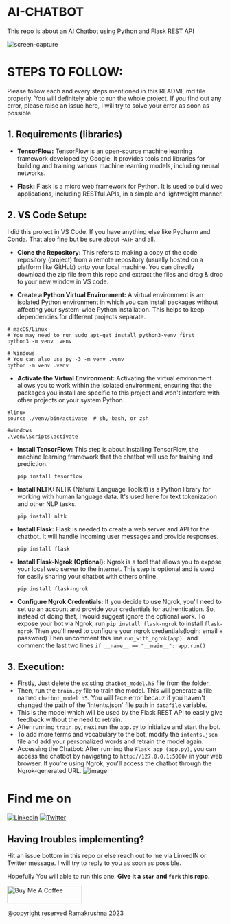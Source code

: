 # **AI-CHATBOT**
This repo is about an AI Chatbot using Python and Flask REST API<br>

![screen-capture](https://github.com/Ramakm/AI-Chatbot/assets/8182816/83b7fd0a-21c7-4889-b4bf-43dd5420da91)


# **STEPS TO FOLLOW:**

Please follow each and every steps mentioned in this README.md file properly. You will definitely able to run the whole project.
If you find out any error, please raise an issue here, I will try to solve your error as soon as possible.

## 1. Requirements (libraries)

* **TensorFlow:** TensorFlow is an open-source machine learning framework developed by Google. It provides tools and libraries for building and training various machine learning models, including neural networks.

* **Flask:** Flask is a micro web framework for Python. It is used to build web applications, including RESTful APIs, in a simple and lightweight manner.

## 2. VS Code Setup:

I did this project in VS Code. If you have anything else like Pycharm and Conda. That also fine but be sure about `PATH` and all.

* **Clone the Repository:** This refers to making a copy of the code repository (project) from a remote repository (usually hosted on a platform like GitHub) onto your local machine.
  You can directly download the zip file from this repo and extract the files and drag & drop to your new window in VS code.

* **Create a Python Virtual Environment:** A virtual environment is an isolated Python environment in which you can install packages without affecting your system-wide Python installation.      This helps to keep dependencies for different projects separate.
```
# macOS/Linux
# You may need to run sudo apt-get install python3-venv first
python3 -m venv .venv

# Windows
# You can also use py -3 -m venv .venv
python -m venv .venv
```
* **Activate the Virtual Environment:** Activating the virtual environment allows you to work within the isolated environment, ensuring that the packages you install are specific to this project and won't interfere with other projects or your system Python.
```
#linux
source ./venv/bin/activate  # sh, bash, or zsh

#windows
.\venv\Scripts\activate
```
* **Install TensorFlow:** This step is about installing TensorFlow, the machine learning framework that the chatbot will use for training and prediction.
  ```
  pip install tesorflow
  ```

* **Install NLTK:** NLTK (Natural Language Toolkit) is a Python library for working with human language data. It's used here for text tokenization and other NLP tasks.
  ```
  pip install nltk
  ```
* **Install Flask:** Flask is needed to create a web server and API for the chatbot. It will handle incoming user messages and provide responses.
  ```
  pip install flask
  ```
* **Install Flask-Ngrok (Optional):** Ngrok is a tool that allows you to expose your local web server to the internet. This step is optional and is used for easily sharing your chatbot with others online.
  ```
  pip install flask-ngrok
  ```

* **Configure Ngrok Credentials:** If you decide to use Ngrok, you'll need to set up an account and provide your credentials for authentication. So, instead of doing that, I would suggest ignore the optional work. To expose your bot via Ngrok, run ```pip install flask-ngrok``` to install ```flask-ngrok``` Then you'll need to configure your ngrok credentials(login: email + password) Then uncomment this line ```run_with_ngrok(app) ``` and comment the last two lines ```if __name__ == "__main__": app.run() ```

## **3. Execution:**

* Firstly, Just delete the existing `chatbot_model.h5` file from the folder.
* Then, run the ```train.py``` file to train the model. This will generate a file named ```chatbot_model.h5```. You will face error becauz if you haven't changed the path of the 'intents.json'
  file path in `datafile` variable.
* This is the model which will be used by the Flask REST API to easily give feedback without the need to retrain.
* After running ```train.py```, next run the ```app.py``` to initialize and start the bot.
* To add more terms and vocabulary to the bot, modify the ```intents.json``` file and add your personalized words and retrain the model again.
* Accessing the Chatbot: After running the `Flask app (app.py)`, you can access the chatbot by navigating to ```http://127.0.0.1:5000/``` in your web browser. If you're using Ngrok, you'll access the chatbot through the Ngrok-generated URL.
![image](https://github.com/Ramakm/AI-Chatbot/assets/8182816/679576fe-14b0-4a0c-af8f-ff234fb10922)

<!-- Actual text -->
# **Find me on**
[![LinkedIn](https://img.icons8.com/color/48/000000/linkedin.png)](https://www.linkedin.com/in/ramakrushnamohapatra/)
[![Twitter](https://img.icons8.com/color/48/000000/twitter.png)](https://twitter.com/codewith_ram)

## **Having troubles implementing?**

Hit an issue bottom in this repo or else reach out to me via LinkedIN or Twitter message. I will try to reply to you as soon as possible.

Hopefully You will able to run this one. **Give it a `star` and `fork` this repo**.

<a href="https://www.buymeacoffee.com/Ramakrushna" target="_blank"><img src="https://cdn.buymeacoffee.com/buttons/default-orange.png" alt="Buy Me A Coffee" height="41" width="174"></a>

@copyright reserved Ramakrushna 2023
